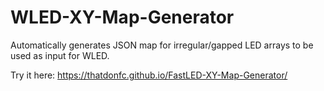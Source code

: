 # WLED-XY-Map-Generator
Automatically generates JSON map for irregular/gapped LED arrays to be used as input for WLED.

Try it here: https://thatdonfc.github.io/FastLED-XY-Map-Generator/
